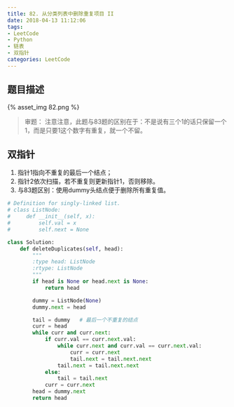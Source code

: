 ```yaml
---
title: 82. 从分类列表中删除重复项目 II
date: 2018-04-13 11:12:06
tags:
- LeetCode
- Python
- 链表
- 双指针
categories: LeetCode
---
```


## 题目描述
{% asset_img 82.png %}

<!-- more -->

>审题：
注意注意，此题与83题的区别在于：不是说有三个1的话只保留一个1，而是只要1这个数字有重复，就一个不留。

## 双指针
1. 指针1指向不重复的最后一个结点；
2. 指针2依次扫描，若不重复则更新指针1，否则移除。
3. 与83题区别：使用dummy头结点便于删除所有重复值。
```python
# Definition for singly-linked list.
# class ListNode:
#     def __init__(self, x):
#         self.val = x
#         self.next = None

class Solution:
    def deleteDuplicates(self, head):
        """
        :type head: ListNode
        :rtype: ListNode
        """
        if head is None or head.next is None:
            return head

        dummy = ListNode(None)
        dummy.next = head

        tail = dummy   # 最后一个不重复的结点
        curr = head
        while curr and curr.next:
            if curr.val == curr.next.val:
                while curr.next and curr.val == curr.next.val:
                    curr = curr.next
                    tail.next = tail.next.next
                tail.next = tail.next.next
            else:
                tail = tail.next
            curr = curr.next
        head = dummy.next
        return head
```